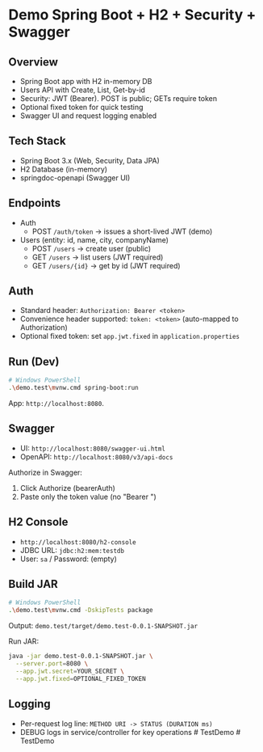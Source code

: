 # Demo Spring Boot + H2 + Security + Swagger

## Overview
- Spring Boot app with H2 in-memory DB
- Users API with Create, List, Get-by-id
- Security: JWT (Bearer). POST is public; GETs require token
- Optional fixed token for quick testing
- Swagger UI and request logging enabled

## Tech Stack
- Spring Boot 3.x (Web, Security, Data JPA)
- H2 Database (in-memory)
- springdoc-openapi (Swagger UI)

## Endpoints
- Auth
  - POST `/auth/token` → issues a short-lived JWT (demo)
- Users (entity: id, name, city, companyName)
  - POST `/users` → create user (public)
  - GET `/users` → list users (JWT required)
  - GET `/users/{id}` → get by id (JWT required)

## Auth
- Standard header: `Authorization: Bearer <token>`
- Convenience header supported: `token: <token>` (auto-mapped to Authorization)
- Optional fixed token: set `app.jwt.fixed` in `application.properties`

## Run (Dev)
```bash
# Windows PowerShell
.\demo.test\mvnw.cmd spring-boot:run
```
App: `http://localhost:8080`.

## Swagger
- UI: `http://localhost:8080/swagger-ui.html`
- OpenAPI: `http://localhost:8080/v3/api-docs`

Authorize in Swagger:
1) Click Authorize (bearerAuth)
2) Paste only the token value (no "Bearer ")

## H2 Console
- `http://localhost:8080/h2-console`
- JDBC URL: `jdbc:h2:mem:testdb`
- User: `sa` / Password: (empty)

## Build JAR
```bash
# Windows PowerShell
.\demo.test\mvnw.cmd -DskipTests package
```
Output: `demo.test/target/demo.test-0.0.1-SNAPSHOT.jar`

Run JAR:
```bash
java -jar demo.test-0.0.1-SNAPSHOT.jar \
  --server.port=8080 \
  --app.jwt.secret=YOUR_SECRET \
  --app.jwt.fixed=OPTIONAL_FIXED_TOKEN
```

## Logging
- Per-request log line: `METHOD URI -> STATUS (DURATION ms)`
- DEBUG logs in service/controller for key operations
#   T e s t D e m o  
 #   T e s t D e m o  
 